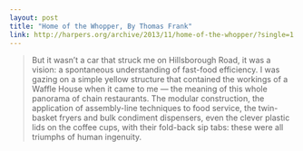 ```yaml
---
layout: post
title: "Home of the Whopper, By Thomas Frank"
link: http://harpers.org/archive/2013/11/home-of-the-whopper/?single=1
---
```


> But it wasn’t a car that struck me on Hillsborough Road, it was a vision: a spontaneous understanding of fast-food efficiency. I was gazing on a simple yellow structure that contained the workings of a Waffle House when it came to me — the meaning of this whole panorama of chain restaurants. The modular construction, the application of assembly-line techniques to food service, the twin-basket fryers and bulk condiment dispensers, even the clever plastic lids on the coffee cups, with their fold-back sip tabs: these were all triumphs of human ingenuity.